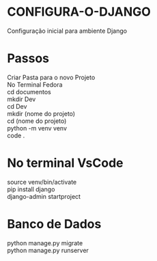 <html>
<body>

# CONFIGURA-O-DJANGO <br />
 <body>
Configuração inicial para ambiente Django<br />

# Passos <br />
Criar Pasta para o novo Projeto <br />
No Terminal Fedora <br />
 cd documentos <br />
 mkdir Dev <br />
 cd Dev <br />
 mkdir (nome do projeto) <br />
 cd (nome do projeto) <br />
 python -m venv venv <br />
 code . <br />
 
# No terminal VsCode <br />
source venv/bin/activate <br />
pip install django <br />
django-admin startproject <br />

# Banco de Dados <br />
python manage.py migrate <br />
python manage.py runserver <br />
 </body>
</html>
